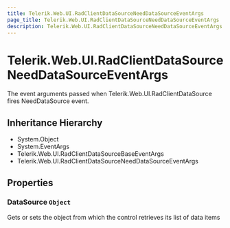 ```yaml
---
title: Telerik.Web.UI.RadClientDataSourceNeedDataSourceEventArgs
page_title: Telerik.Web.UI.RadClientDataSourceNeedDataSourceEventArgs
description: Telerik.Web.UI.RadClientDataSourceNeedDataSourceEventArgs
---
```


# Telerik.Web.UI.RadClientDataSourceNeedDataSourceEventArgs

The event arguments passed when Telerik.Web.UI.RadClientDataSource fires NeedDataSource event.

## Inheritance Hierarchy

* System.Object
* System.EventArgs
* Telerik.Web.UI.RadClientDataSourceBaseEventArgs
* Telerik.Web.UI.RadClientDataSourceNeedDataSourceEventArgs

## Properties

###  DataSource `Object`

Gets or sets the object from which the  control retrieves its list of data items

